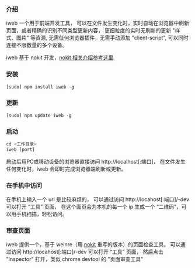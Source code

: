 ### 介绍
iweb 一个用于前端开发工具，
可以在文件发生变化时，实时自动在浏览器中刷新页面，或者精确的识别不同类型更新内容，
更细粒度的实时无刷新的更新 "样式、图片" 等资源,
无需任何浏览器插件，无需手动添加 "client-script", 可以同时连接不限数量的多个设备。
   
iweb 基于 nokit 开发，[nokit 相关介绍参考这里](https://github.com/Houfeng/nokit)
  
### 安装
```javascript
[sudo] npm install iweb -g
```

### 更新
```javascript
[sudo] npm update iweb -g
```

### 启动
```javascript
cd <工作目录>
iweb [port]
```
启动后用PC或移动设备的浏览器直接访问 http://localhost[:端口]，
在文件发生任何变化时，iweb 会即时完成浏览器端刷新或更新。

### 在手机中访问
在手机上输入一个 url 是比较麻烦的， 可以通过访问 http://locahost[:端口]/-dev 可以打开 “工具” 页面，
在这个面页会为本机的每一个 ip 生成一个 “二维码”，可以用手机扫描，轻松访问。

### 审查页面
iweb 提供一个，基于 weinre（用 [nokit](https://github.com/Houfeng/nokit) 重写的版本）的页面检查工具。
可以通过访问 http://locahost[:端口]/-dev 可以打开 “工具” 页面，
然后点击 "Inspector" 打开，类似 chrome devtool 的 "页面审查工具"